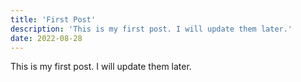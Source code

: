 ```yaml
---
title: 'First Post'
description: 'This is my first post. I will update them later.'
date: 2022-08-28
---
```


This is my first post. I will update them later.
